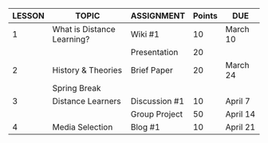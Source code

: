 | LESSON | TOPIC | ASSIGNMENT | Points | DUE |
|--------|-------|------------|--------|-----|
| 1 | What is Distance Learning? | Wiki #1 | 10 | March 10 |
|  |  | Presentation | 20 |  |
| 2 | History & Theories | Brief Paper | 20 | March 24 |
|  | Spring Break |  |  |  |
| 3 | Distance Learners | Discussion #1 | 10 | April 7 |
|  |  | Group Project | 50 | April 14 |
| 4 | Media Selection | Blog #1 | 10 | April 21 |
